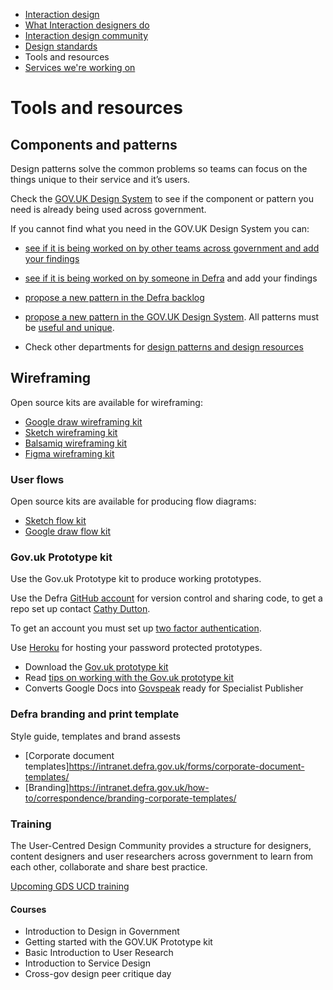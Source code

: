 
<!-- Nav -->
* [Interaction design](/README.md) 
* [What Interaction designers do](/interaction-design.md)
* [Interaction design community](/community.md)
* [Design standards](/standards.md)
* Tools and resources
* [Services we're working on](/service-teams.md)

# Tools and resources

## Components and patterns 

Design patterns solve the common problems so teams can focus on the things unique to their service and it’s users.

Check the [GOV.UK Design System](https://design-system.service.gov.uk/) to see if the component or pattern you need is already being used across government.

If you cannot find what you need in the GOV.UK Design System you can:

* [see if it is being worked on by other teams across government and add your findings](https://design-system.service.gov.uk/community/backlog/)
* [see if it is being worked on by someone in Defra](https://github.com/DEFRA/design-discussions/issues) and add your findings 
* [propose a new pattern in the Defra backlog](https://github.com/DEFRA/design-discussions/issues)
* [propose a new pattern in the GOV.UK Design System](https://design-system.service.gov.uk/community/propose-a-component-or-pattern/). All patterns must be [useful and unique](https://design-system.service.gov.uk/community/contribution-criteria/#new-proposals).

* Check other departments for [design patterns and design resources](https://github.com/ctdesign/gov-design-systems-list) 


## Wireframing

Open source kits are available for wireframing:

* [Google draw wireframing kit](https://docs.google.com/drawings/d/1d10Rl4X0_quNgLk8oPlgbXK4sfDU09OvpUsIn8Azsv8/edit)
* [Sketch wireframing kit](https://github.com/abbott567/sketch_wireframing_kit)
* [Balsamiq wireframing kit](https://github.com/enoranidi/govuk-design-system-balsamiq)
* [Figma wireframing kit](https://www.figma.com/file/sBXljKML2BppK3C5y6lpeL/GOVUK-Wireframing-Kit?node-id=0%3A2)


### User flows

Open source kits are available for producing flow diagrams:

* [Sketch flow kit](https://github.com/charlesrt/gov-flow)
* [Google draw flow kit](https://www.beatnic.co.uk/2019/10/04/google-drawing-template-gov-flow-kit/)


### Gov.uk Prototype kit

Use the Gov.uk Prototype kit to produce working prototypes.

Use the Defra [GitHub account](https://github.com/defra) for version control and sharing code, to get a repo set up contact [Cathy Dutton](mailto:cathy.dutton@environment-agency.gov.uk).

To get an account you must set up [two factor authentication](https://help.github.com/en/articles/configuring-two-factor-authentication). 

Use [Heroku](https://govuk-prototype-kit.herokuapp.com/docs/publishing-on-heroku) for hosting your password protected prototypes.

* Download the [Gov.uk prototype kit](https://govuk-prototype-kit.herokuapp.com/docs)
* Read [tips on working with the Gov.uk prototype kit](https://medium.com@onebcfive-tips-from-five-weeks-using-the-gov-uk-prototyping-kit-b63f5592cc14)
* Converts Google Docs into [Govspeak](https://govspeak-preview.herokuapp.com/convert) ready for Specialist Publisher 

### Defra branding and print template

Style guide, templates and brand assests  

* [Corporate document templates]https://intranet.defra.gov.uk/forms/corporate-document-templates/
* [Branding]https://intranet.defra.gov.uk/how-to/correspondence/branding-corporate-templates/

### Training

The User-Centred Design Community provides a structure for designers, content designers and user researchers across government to learn from each other, collaborate and share best practice. 

[Upcoming GDS UCD training](https://designnotes.blog.gov.uk/events-and-training-in-the-user-centred-design-community/)

#### Courses

* Introduction to Design in Government
* Getting started with the GOV.UK Prototype kit
* Basic Introduction to User Research
* Introduction to Service Design
* Cross-gov design peer critique day
